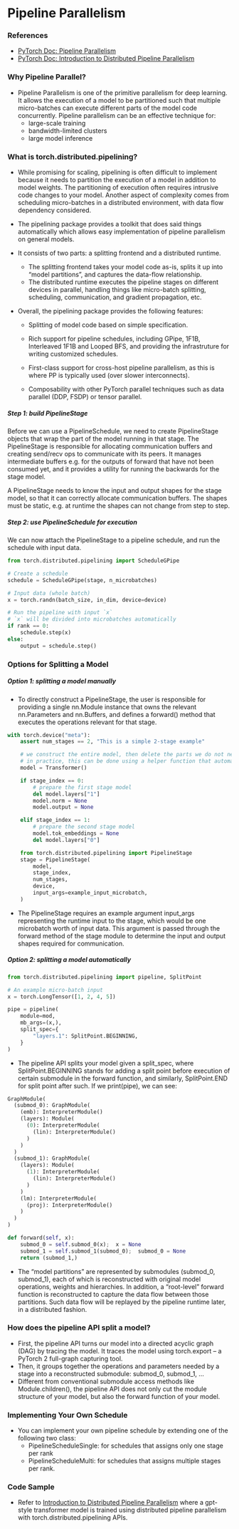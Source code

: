 # Pipeline Parallelism

### References
- [PyTorch Doc: Pipeline Parallelism](https://pytorch.org/docs/main/distributed.pipelining.html)
- [PyTorch Doc: Introduction to Distributed Pipeline Parallelism](https://pytorch.org/tutorials/intermediate/pipelining_tutorial.html)


### Why Pipeline Parallel?
- Pipeline Parallelism is one of the primitive parallelism for deep learning. It allows the execution of a model to be partitioned such that multiple micro-batches can execute different parts of the model code concurrently. Pipeline parallelism can be an effective technique for:
	- large-scale training
	- bandwidth-limited clusters
	- large model inference


### What is torch.distributed.pipelining?
- While promising for scaling, pipelining is often difficult to implement because it needs to partition the execution of a model in addition to model weights. The partitioning of execution often requires intrusive code changes to your model. Another aspect of complexity comes from scheduling micro-batches in a distributed environment, with data flow dependency considered.

- The pipelining package provides a toolkit that does said things automatically which allows easy implementation of pipeline parallelism on general models.

- It consists of two parts: a splitting frontend and a distributed runtime.
	- The splitting frontend takes your model code as-is, splits it up into “model partitions”, and captures the data-flow relationship.
	- The distributed runtime executes the pipeline stages on different devices in parallel, handling things like micro-batch splitting, scheduling, communication, and gradient propagation, etc.

- Overall, the pipelining package provides the following features:
	- Splitting of model code based on simple specification.

	- Rich support for pipeline schedules, including GPipe, 1F1B, Interleaved 1F1B and Looped BFS, and providing the infrastruture for writing customized schedules.

	- First-class support for cross-host pipeline parallelism, as this is where PP is typically used (over slower interconnects).

	- Composability with other PyTorch parallel techniques such as data parallel (DDP, FSDP) or tensor parallel.


##### Step 1: build PipelineStage
Before we can use a PipelineSchedule, we need to create PipelineStage objects that wrap the part of the model running in that stage. The PipelineStage is responsible for allocating communication buffers and creating send/recv ops to communicate with its peers. It manages intermediate buffers e.g. for the outputs of forward that have not been consumed yet, and it provides a utility for running the backwards for the stage model.

A PipelineStage needs to know the input and output shapes for the stage model, so that it can correctly allocate communication buffers. The shapes must be static, e.g. at runtime the shapes can not change from step to step.

##### Step 2: use PipelineSchedule for execution
We can now attach the PipelineStage to a pipeline schedule, and run the schedule with input data. 

```python
from torch.distributed.pipelining import ScheduleGPipe

# Create a schedule
schedule = ScheduleGPipe(stage, n_microbatches)

# Input data (whole batch)
x = torch.randn(batch_size, in_dim, device=device)

# Run the pipeline with input `x`
# `x` will be divided into microbatches automatically
if rank == 0:
    schedule.step(x)
else:
    output = schedule.step()
```

### Options for Splitting a Model

##### Option 1: splitting a model manually
- To directly construct a PipelineStage, the user is responsible for providing a single nn.Module instance that owns the relevant nn.Parameters and nn.Buffers, and defines a forward() method that executes the operations relevant for that stage. 

```python
with torch.device("meta"):
    assert num_stages == 2, "This is a simple 2-stage example"

    # we construct the entire model, then delete the parts we do not need for this stage
    # in practice, this can be done using a helper function that automatically divides up layers across stages.
    model = Transformer()

    if stage_index == 0:
        # prepare the first stage model
        del model.layers["1"]
        model.norm = None
        model.output = None

    elif stage_index == 1:
        # prepare the second stage model
        model.tok_embeddings = None
        del model.layers["0"]

    from torch.distributed.pipelining import PipelineStage
    stage = PipelineStage(
        model,
        stage_index,
        num_stages,
        device,
        input_args=example_input_microbatch,
    )
```

- The PipelineStage requires an example argument input_args representing the runtime input to the stage, which would be one microbatch worth of input data. This argument is passed through the forward method of the stage module to determine the input and output shapes required for communication.


##### Option 2: splitting a model automatically

```python
from torch.distributed.pipelining import pipeline, SplitPoint

# An example micro-batch input
x = torch.LongTensor([1, 2, 4, 5])

pipe = pipeline(
    module=mod,
    mb_args=(x,),
    split_spec={
        "layers.1": SplitPoint.BEGINNING,
    }
)
```

- The pipeline API splits your model given a split_spec, where SplitPoint.BEGINNING stands for adding a split point before execution of certain submodule in the forward function, and similarly, SplitPoint.END for split point after such. If we print(pipe), we can see:


```python
GraphModule(
  (submod_0): GraphModule(
    (emb): InterpreterModule()
    (layers): Module(
      (0): InterpreterModule(
        (lin): InterpreterModule()
      )
    )
  )
  (submod_1): GraphModule(
    (layers): Module(
      (1): InterpreterModule(
        (lin): InterpreterModule()
      )
    )
    (lm): InterpreterModule(
      (proj): InterpreterModule()
    )
  )
)

def forward(self, x):
    submod_0 = self.submod_0(x);  x = None
    submod_1 = self.submod_1(submod_0);  submod_0 = None
    return (submod_1,)
```

- The “model partitions” are represented by submodules (submod_0, submod_1), each of which is reconstructed with original model operations, weights and hierarchies. In addition, a “root-level” forward function is reconstructed to capture the data flow between those partitions. Such data flow will be replayed by the pipeline runtime later, in a distributed fashion.


### How does the pipeline API split a model?
- First, the pipeline API turns our model into a directed acyclic graph (DAG) by tracing the model. It traces the model using torch.export – a PyTorch 2 full-graph capturing tool.
- Then, it groups together the operations and parameters needed by a stage into a reconstructed submodule: submod_0, submod_1, …
- Different from conventional submodule access methods like Module.children(), the pipeline API does not only cut the module structure of your model, but also the forward function of your model.


### Implementing Your Own Schedule
- You can implement your own pipeline schedule by extending one of the following two class:
	- PipelineScheduleSingle: for schedules that assigns only one stage per rank
	- PipelineScheduleMulti: for schedules that assigns multiple stages per rank.

### Code Sample
- Refer to [Introduction to Distributed Pipeline Parallelism](https://pytorch.org/tutorials/intermediate/pipelining_tutorial.html) where a gpt-style transformer model is trained using distributed pipeline parallelism with torch.distributed.pipelining APIs.
